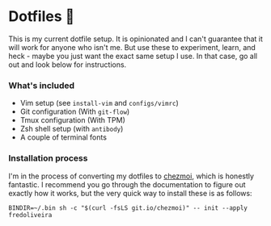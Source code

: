 # Dotfiles 👋

This is my current dotfile setup. It is opinionated and I can't guarantee
that it will work for anyone who isn't me. But use these to experiment,
learn, and heck - maybe you just want the exact same setup I use. In that
case, go all out and look below for instructions.

### What's included

- Vim setup (see `install-vim` and `configs/vimrc`)
- Git configuration (With `git-flow`)
- Tmux configuration (With TPM)
- Zsh shell setup (with `antibody`)
- A couple of terminal fonts

### Installation process

I'm in the process of converting my dotfiles to [chezmoi](https://www.chezmoi.io/),
which is honestly fantastic. I recommend you go through the documentation to figure
out exactly how it works, but the very quick way to install these is as follows:

```
BINDIR=~/.bin sh -c "$(curl -fsLS git.io/chezmoi)" -- init --apply fredoliveira
```
